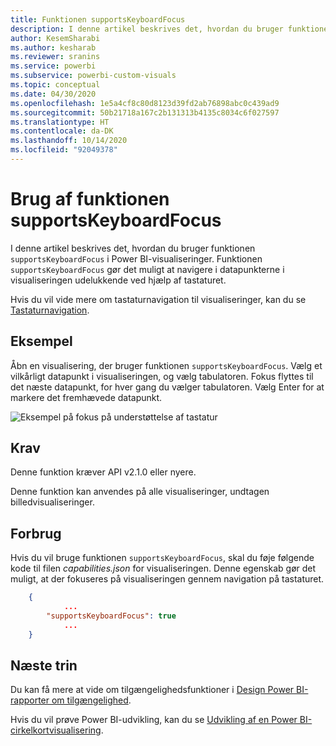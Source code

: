 ```yaml
---
title: Funktionen supportsKeyboardFocus
description: I denne artikel beskrives det, hvordan du bruger funktionen supportsKeyboardFocus i Power BI-visualiseringer, og de tilhørende krav.
author: KesemSharabi
ms.author: kesharab
ms.reviewer: sranins
ms.service: powerbi
ms.subservice: powerbi-custom-visuals
ms.topic: conceptual
ms.date: 04/30/2020
ms.openlocfilehash: 1e5a4cf8c80d8123d39fd2ab76898abc0c439ad9
ms.sourcegitcommit: 50b21718a167c2b131313b4135c8034c6f027597
ms.translationtype: HT
ms.contentlocale: da-DK
ms.lasthandoff: 10/14/2020
ms.locfileid: "92049378"
---
```

# <a name="use-the-supportskeyboardfocus-feature"></a>Brug af funktionen supportsKeyboardFocus

I denne artikel beskrives det, hvordan du bruger funktionen `supportsKeyboardFocus` i Power BI-visualiseringer.
Funktionen `supportsKeyboardFocus` gør det muligt at navigere i datapunkterne i visualiseringen udelukkende ved hjælp af tastaturet.

Hvis du vil vide mere om tastaturnavigation til visualiseringer, kan du se [Tastaturnavigation](../../create-reports/desktop-accessibility-consuming-tools.md#keyboard-navigation).

## <a name="example"></a>Eksempel

Åbn en visualisering, der bruger funktionen `supportsKeyboardFocus`. Vælg et vilkårligt datapunkt i visualiseringen, og vælg tabulatoren. Fokus flyttes til det næste datapunkt, for hver gang du vælger tabulatoren. Vælg Enter for at markere det fremhævede datapunkt.

![Eksempel på fokus på understøttelse af tastatur](./media/supportskeyboardfocus-feature/supports-keyboard-focus-example.png)

## <a name="requirements"></a>Krav

Denne funktion kræver API v2.1.0 eller nyere.

Denne funktion kan anvendes på alle visualiseringer, undtagen billedvisualiseringer.

## <a name="usage"></a>Forbrug

Hvis du vil bruge funktionen `supportsKeyboardFocus`, skal du føje følgende kode til filen *capabilities.json* for visualiseringen.
Denne egenskab gør det muligt, at der fokuseres på visualiseringen gennem navigation på tastaturet.

```json
    {   
            ...
        "supportsKeyboardFocus": true
            ...
    }

```

## <a name="next-steps"></a>Næste trin

Du kan få mere at vide om tilgængelighedsfunktioner i [Design Power BI-rapporter om tilgængelighed](../../create-reports/desktop-accessibility-creating-reports.md).

Hvis du vil prøve Power BI-udvikling, kan du se [Udvikling af en Power BI-cirkelkortvisualisering](develop-circle-card.md).

